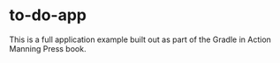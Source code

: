 # to-do-app

This is a full application example built out as part of the Gradle in Action Manning Press book. 

